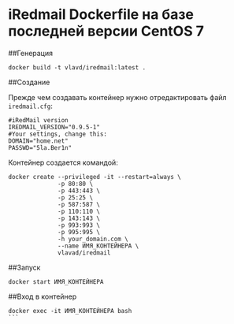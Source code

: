 # iRedmail Dockerfile на базе последней версии CentOS 7

##Генерация

```
docker build -t vlavd/iredmail:latest .
```

##Создание

Прежде чем создавать контейнер нужно отредактировать файл ``iredmail.cfg``:
```
#iRedMail version
IREDMAIL_VERSION="0.9.5-1"
#Your settings, change this:
DOMAIN="home.net"
PASSWD="5la.Ber1n"
```

Контейнер создается командой:

```
docker create --privileged -it --restart=always \
              -p 80:80 \
              -p 443:443 \
              -p 25:25 \
              -p 587:587 \
              -p 110:110 \
              -p 143:143 \
              -p 993:993 \
              -p 995:995 \
              -h your_domain.com \
              --name ИМЯ_КОНТЕЙНЕРА \
              vlavad/iredmail
```

##Запуск

```
docker start ИМЯ_КОНТЕЙНЕРА
```

##Вход в контейнер

````
docker exec -it ИМЯ_КОНТЕЙНЕРА bash
```
